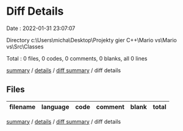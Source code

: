 # Diff Details

Date : 2022-01-31 23:07:07

Directory c:\Users\micha\Desktop\Projekty gier C++\Mario vs\Mario vs\Src\Classes

Total : 0 files,  0 codes, 0 comments, 0 blanks, all 0 lines

[summary](results.md) / [details](details.md) / [diff summary](diff.md) / diff details

## Files
| filename | language | code | comment | blank | total |
| :--- | :--- | ---: | ---: | ---: | ---: |

[summary](results.md) / [details](details.md) / [diff summary](diff.md) / diff details